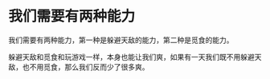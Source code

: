 # 我们需要有两种能力

我们需要有两种能力，第一种是躲避天敌的能力，第二种是觅食的能力。

躲避天敌和觅食和玩游戏一样，本身也能让我们爽，如果有一天我们既不用躲避天敌，也不用觅食，那么我们反而少了很多爽。
